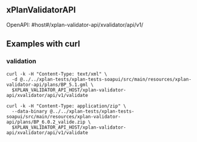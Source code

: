 ## xPlanValidatorAPI

OpenAPI: #host#/xplan-validator-api/xvalidator/api/v1/

## Examples with curl 

### validation

```
curl -k -H "Content-Type: text/xml" \
  -d @../../xplan-tests/xplan-tests-soapui/src/main/resources/xplan-validator-api/plans/BP_5.1.gml \
  $XPLAN_VALIDATOR_API_HOST/xplan-validator-api/xvalidator/api/v1/validate
```

```
curl -k -H "Content-Type: application/zip" \
  --data-binary @../../xplan-tests/xplan-tests-soapui/src/main/resources/xplan-validator-api/plans/BP_6.0.2_valide.zip \
  $XPLAN_VALIDATOR_API_HOST/xplan-validator-api/xvalidator/api/v1/validate
```